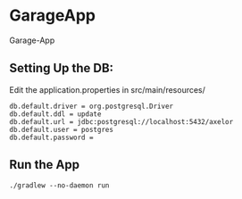 # GarageApp
Garage-App 

## Setting Up the DB: 

Edit the application.properties in src/main/resources/

```
db.default.driver = org.postgresql.Driver
db.default.ddl = update
db.default.url = jdbc:postgresql://localhost:5432/axelor
db.default.user = postgres
db.default.password = 
```

## Run the App

```
./gradlew --no-daemon run
```

